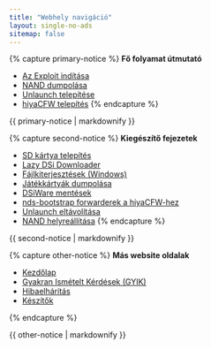 ```yaml
---
title: "Webhely navigáció"
layout: single-no-ads
sitemap: false
---
```


{% capture primary-notice %}
**Fő folyamat útmutató**

+ [Az Exploit indítása](launching-the-exploit)
+ [NAND dumpolása](dumping-nand)
+ [Unlaunch telepítése](installing-unlaunch)
+ [hiyaCFW telepítés](hiyacfw-setup)
{% endcapture %}
<div class="notice--primary">{{ primary-notice | markdownify }}</div>

{% capture second-notice %}
**Kiegészítő fejezetek**

+ [SD kártya telepítés](sd-card-setup)
+ [Lazy DSi Downloader](/lazy-dsi-downloader)
+ [Fájlkiterjesztések (Windows)](file-extensions-%28windows%29)
+ [Játékkártyák dumpolása](dumping-game-cards)
+ [DSiWare mentések](dsiware-backups)
+ [nds-bootstrap forwarderek a hiyaCFW-hez](nds-bootstrap-forwarders)
+ [Unlaunch eltávolítása](uninstalling-unlaunch)
+ [NAND helyreállítása](restoring-nand)
{% endcapture %}
<div class="notice--info">{{ second-notice | markdownify }}</div>

{% capture other-notice %}
**Más website oldalak**

+ [Kezdőlap](home)
+ [Gyakran Ismételt Kérdések (GYIK)](faq)
+ [Hibaelhárítás](troubleshooting)
+ [Készítők](credits)

{% endcapture %}
<div class="notice">{{ other-notice | markdownify }}</div>
